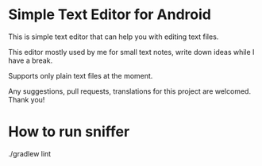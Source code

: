 # Simple Text Editor for Android

This is simple text editor that can help you with editing text files. 



This editor mostly used by me for small text notes, write down ideas while I have a break.

Supports only plain text files at the moment.



Any suggestions, pull requests, translations for this project are welcomed. Thank you!

# How to run sniffer

./gradlew lint
